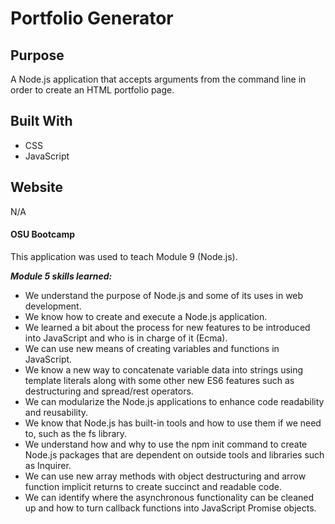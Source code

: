 # Portfolio Generator

## Purpose
A Node.js application that accepts arguments from the command line in order to create an HTML portfolio page.

## Built With
* CSS
* JavaScript

## Website
N/A

#### OSU Bootcamp
This application was used to teach Module 9 (Node.js). 

***Module 5 skills learned:***
* We understand the purpose of Node.js and some of its uses in web development.
* We know how to create and execute a Node.js application.
* We learned a bit about the process for new features to be introduced into JavaScript and who is in charge of it (Ecma).
* We can use new means of creating variables and functions in JavaScript.
* We know a new way to concatenate variable data into strings using template literals along with some other new ES6 features such as destructuring and spread/rest operators.
* We can modularize the Node.js applications to enhance code readability and reusability.
* We know that Node.js has built-in tools and how to use them if we need to, such as the fs library.
* We understand how and why to use the npm init command to create Node.js packages that are dependent on outside tools and libraries such as Inquirer.
* We can use new array methods with object destructuring and arrow function implicit returns to create succinct and readable code.
* We can identify where the asynchronous functionality can be cleaned up and how to turn callback functions into JavaScript Promise objects.
